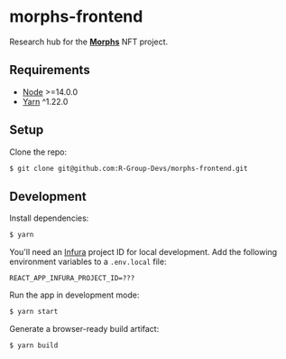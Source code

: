 # morphs-frontend

Research hub for the **[Morphs](https://morphs.wtf)** NFT project.

## Requirements

- [Node](https://nodejs.org/en/) >=14.0.0
- [Yarn](https://yarnpkg.com/) ^1.22.0

## Setup

Clone the repo:

```sh
$ git clone git@github.com:R-Group-Devs/morphs-frontend.git
```

## Development

Install dependencies:

```sh
$ yarn
```

You'll need an [Infura](https://infura.io/) project ID for local development. Add the following environment variables to a `.env.local` file:

```
REACT_APP_INFURA_PROJECT_ID=???
```

Run the app in development mode:

```sh
$ yarn start
```

Generate a browser-ready build artifact:

```sh
$ yarn build
```
